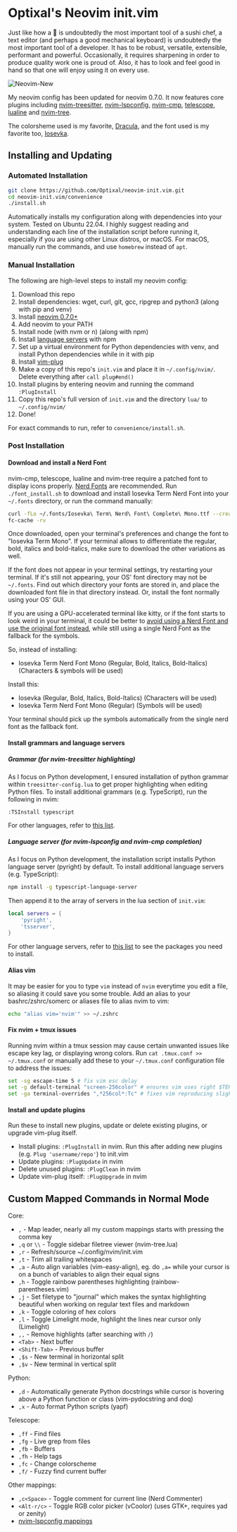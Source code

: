 # Optixal's Neovim init.vim

Just like how a 🔪 is undoubtedly the most important tool of a sushi chef, a text editor (and perhaps a good mechanical keyboard) is undoubtedly the most important tool of a developer. It has to be robust, versatile, extensible, performant and powerful. Occasionally, it requires sharpening in order to produce quality work one is proud of. Also, it has to look and feel good in hand so that one will enjoy using it on every use.

![Neovim-New](https://user-images.githubusercontent.com/19287477/166893010-43bbbf6e-f59b-44a3-b841-359f21d464d6.gif)

My neovim config has been updated for neovim 0.7.0. It now features core plugins including [nvim-treesitter](https://github.com/nvim-treesitter/nvim-treesitter), [nvim-lspconfig](https://github.com/neovim/nvim-lspconfig), [nvim-cmp](https://github.com/hrsh7th/nvim-cmp), [telescope](https://github.com/nvim-telescope/telescope.nvim), [lualine](https://github.com/nvim-lualine/lualine.nvim) and [nvim-tree](https://github.com/kyazdani42/nvim-tree.lua).

The colorsheme used is my favorite, [Dracula](https://github.com/dracula/vim), and the font used is my favorite too, [Iosevka](https://github.com/be5invis/Iosevka).

## Installing and Updating

### Automated Installation

```sh
git clone https://github.com/Optixal/neovim-init.vim.git
cd neovim-init.vim/convenience
./install.sh
```

Automatically installs my configuration along with dependencies into your system. Tested on Ubuntu 22.04. I highly suggest reading and understanding each line of the installation script before running it, especially if you are using other Linux distros, or macOS. For macOS, manually run the commands, and use `homebrew` instead of `apt`.

### Manual Installation

The following are high-level steps to install my neovim config:
1. Download this repo
2. Install dependencies: wget, curl, git, gcc, ripgrep and python3 (along with pip and venv)
3. Install [neovim 0.7.0+](https://github.com/neovim/neovim)
4. Add neovim to your PATH
5. Install node (with nvm or n) (along with npm)
6. Install [language servers](https://github.com/nvim-treesitter/nvim-treesitter#supported-languages) with npm
7. Set up a virtual environment for Python dependencies with venv, and install Python dependencies while in it with pip
8. Install [vim-plug](https://github.com/junegunn/vim-plug)
9. Make a copy of this repo's `init.vim` and place it in `~/.config/nvim/`. Delete everything after `call plug#end()`
10. Install plugins by entering neovim and running the command `:PlugInstall`
11. Copy this repo's full version of `init.vim` and the directory `lua/` to `~/.config/nvim/`
12. Done!

For exact commands to run, refer to `convenience/install.sh`.

### Post Installation

#### Download and install a Nerd Font

nvim-cmp, telescope, lualine and nvim-tree require a patched font to display icons properly. [Nerd Fonts](https://github.com/ryanoasis/nerd-fonts) are recommended. Run `./font_install.sh` to download and install Iosevka Term Nerd Font into your `~/.fonts` directory, or run the command manually:

```sh
curl -fLo ~/.fonts/Iosevka\ Term\ Nerd\ Font\ Complete\ Mono.ttf --create-dirs https://github.com/ryanoasis/nerd-fonts/raw/master/patched-fonts/Iosevka/Regular/complete/Iosevka%20Term%20Nerd%20Font%20Complete%20Mono.ttf
fc-cache -rv
```

Once downloaded, open your terminal's preferences and change the font to "Iosevka Term Mono". If your terminal allows to differentiate the regular, bold, italics and bold-italics, make sure to download the other variations as well.

If the font does not appear in your terminal settings, try restarting your terminal. If it's still not appearing, your OS' font directory may not be `~/.fonts`. Find out which directory your fonts are stored in, and place the downloaded font file in that directory instead. Or, install the font normally using your OS' GUI.

If you are using a GPU-accelerated terminal like kitty, or if the font starts to look weird in your terminal, it could be better to [avoid using a Nerd Font and use the original font instead](https://sw.kovidgoyal.net/kitty/faq/?highlight=nerd#kitty-is-not-able-to-use-my-favorite-font), while still using a single Nerd Font as the fallback for the symbols.

So, instead of installing:
* Iosevka Term Nerd Font Mono (Regular, Bold, Italics, Bold-Italics) (Characters & symbols will be used)

Install this:
* Iosevka (Regular, Bold, Italics, Bold-Italics) (Characters will be used)
* Iosevka Term Nerd Font Mono (Regular) (Symbols will be used)

Your terminal should pick up the symbols automatically from the single nerd font as the fallback font.

#### Install grammars and language servers

##### Grammar (for nvim-treesitter highlighting)

As I focus on Python development, I ensured installation of python grammar within `treesitter-config.lua` to get proper highlighting when editing Python files. To install additional grammars (e.g. TypeScript), run the following in nvim:

```
:TSInstall typescript
```

For other languages, refer to [this list](https://github.com/nvim-treesitter/nvim-treesitter#supported-languages).

##### Language server (for nvim-lspconfig and nvim-cmp completion)

As I focus on Python development, the installation script installs Python language server (pyright) by default. To install additional language servers (e.g. TypeScript):

```sh
npm install -g typescript-language-server
```

Then append it to the array of servers in the lua section of `init.vim`:

```lua
local servers = {
    'pyright',
    'tsserver',
}
```

For other language servers, refer to [this list](https://github.com/neovim/nvim-lspconfig/blob/master/doc/server_configurations.md) to see the packages you need to install.

#### Alias vim

It may be easier for you to type `vim` instead of `nvim` everytime you edit a file, so aliasing it could save you some trouble. Add an alias to your bashrc/zshrc/somerc or aliases file to alias nvim to vim:

```sh
echo "alias vim='nvim'" >> ~/.zshrc
```

#### Fix nvim + tmux issues

Running nvim within a tmux session may cause certain unwanted issues like escape key lag, or displaying wrong colors. Run `cat .tmux.conf >> ~/.tmux.conf` or manually add these to your `~/.tmux.conf` configuration file to address the issues:

```sh
set -sg escape-time 5 # fix vim esc delay
set -g default-terminal "screen-256color" # ensures vim uses right $TERM color, default is "screen"
set -ga terminal-overrides ",*256col*:Tc" # fixes vim reproducing slightly wrong colors in tmux
```

#### Install and update plugins

Run these to install new plugins, update or delete existing plugins, or upgrade vim-plug itself.

* Install plugins: `:PlugInstall` in nvim. Run this after adding new plugins (e.g. `Plug 'username/repo'`) to init.vim
* Update plugins: `:PlugUpdate` in nvim
* Delete unused plugins: `:PlugClean` in nvim
* Update vim-plug itself: `:PlugUpgrade` in nvim

## Custom Mapped Commands in Normal Mode

Core:
* `,` - Map leader, nearly all my custom mappings starts with pressing the comma key
* `,q` or `\\` - Toggle sidebar filetree viewer (nvim-tree.lua)
* `,r` - Refresh/source ~/.config/nvim/init.vim
* `,t` - Trim all trailing whitespaces
* `,a` - Auto align variables (vim-easy-align), eg. do `,a=` while your cursor is on a bunch of variables to align their equal signs
* `,h` - Toggle rainbow parentheses highlighting (rainbow-parentheses.vim)
* `,j` - Set filetype to "journal" which makes the syntax highlighting beautiful when working on regular text files and markdown
* `,k` - Toggle coloring of hex colors
* `,l` - Toggle Limelight mode, highlight the lines near cursor only (Limelight)
* `,,` - Remove highlights (after searching with `/`)
* `<Tab>` - Next buffer
* `<Shift-Tab>` - Previous buffer
* `,$s` - New terminal in horizontal split
* `,$v` - New terminal in vertical split

Python:
* `,d` - Automatically generate Python docstrings while cursor is hovering above a Python function or class (vim-pydocstring and doq)
* `,x` - Auto format Python scripts (yapf)

Telescope:
* `,ff` - Find files
* `,fg` - Live grep from files
* `,fb` - Buffers
* `,fh` - Help tags
* `,fc` - Change colorscheme
* `,f/` - Fuzzy find current buffer

Other mappings:
* `,c<Space>` - Toggle comment for current line (Nerd Commenter)
* `<Alt-r/c>` - Toggle RGB color picker (vCoolor) (uses GTK+, requires yad or zenity)
* [nvim-lspconfig mappings](https://github.com/neovim/nvim-lspconfig#suggested-configuration)

